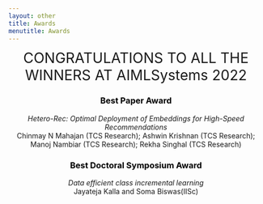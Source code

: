 ```yaml
---
layout: other
title: Awards
menutitle: Awards
---
```

<!--<h2><center><p> Awards will be announded after the event.</p></center></h2>-->


<div class="alert alert-secondary">
<center>
<span style="font-size: 28px" class=" text-attention">CONGRATULATIONS TO ALL THE WINNERS AT AIMLSystems 2022</span><br>
			<h3 id="Best Paper Award" style="color: black">Best Paper Award</h3>

<p><em>Hetero-Rec: Optimal Deployment of Embeddings for High-Speed Recommendations </em>
<br /> Chinmay N Mahajan (TCS Research); Ashwin Krishnan (TCS Research); Manoj Nambiar (TCS Research); Rekha Singhal (TCS Research) </p>


<h3 id="best-doctoral-work"  style="color: black">Best Doctoral Symposium Award</h3>
<p><em>Data efficient class incremental learning</em>
<br />Jayateja Kalla and Soma Biswas(IISc)</p>
</center>
</div>


